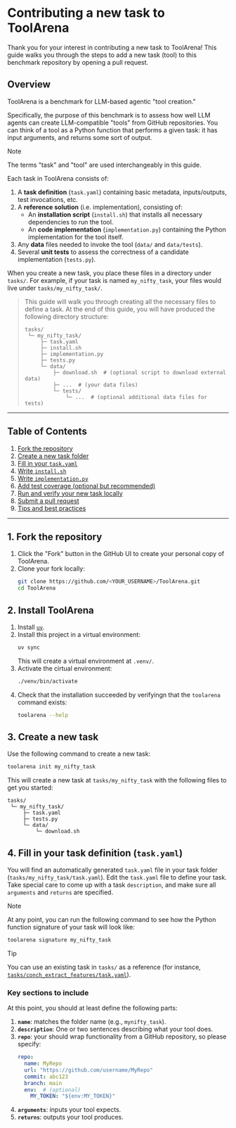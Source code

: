# Contributing a new task to ToolArena

Thank you for your interest in contributing a new task to ToolArena! This guide walks you through the steps to add a new task (tool) to this benchmark repository by opening a pull request.

## Overview

ToolArena is a benchmark for LLM-based agentic "tool creation." 

Specifically, the purpose of this benchmark is to assess how well LLM agents can create LLM-compatible "tools" from GitHub repositories.
You can think of a tool as a Python function that performs a given task: it has input arguments, and returns some sort of output.

> [!NOTE]  
> The terms "task" and "tool" are used interchangeably in this guide.

Each task in ToolArena consists of:
1. A **task definition** (`task.yaml`) containing basic metadata, inputs/outputs, test invocations, etc.
2. A **reference solution** (i.e. implementation), consisting of:
   - An **installation script** (`install.sh`) that installs all necessary dependencies to run the tool.
   - An **code implementation** (`implementation.py`) containing the Python implementation for the tool itself.
3. Any **data** files needed to invoke the tool (`data/` and `data/tests`).
4. Several **unit tests** to assess the correctness of a candidate implementation (`tests.py`).

When you create a new task, you place these files in a directory under `tasks/`. For example, if your task is named `my_nifty_task`, your files would live under `tasks/my_nifty_task/`.

> This guide will walk you through creating all the necessary files to define a task. At the end of this guide, you will have produced the following directory structure:
> ```
> tasks/
>  └─ my_nifty_task/
>      ├─ task.yaml
>      ├─ install.sh
>      ├─ implementation.py
>      ├─ tests.py
>      └─ data/
>          ├─ download.sh  # (optional script to download external data)
>          ├─ ...  # (your data files)
>          └─ tests/
>              └─ ...  # (optional additional data files for tests)

---

## Table of Contents

1. [Fork the repository](#1-fork-the-repository)
2. [Create a new task folder](#2-create-a-new-task-folder)
3. [Fill in your `task.yaml`](#3-fill-in-your-taskyaml)
4. [Write `install.sh`](#4-write-installsh)
5. [Write `implementation.py`](#5-write-implementationpy)
6. [Add test coverage (optional but recommended)](#6-add-test-coverage-optional-but-recommended)
7. [Run and verify your new task locally](#7-run-and-verify-your-new-task-locally)
8. [Submit a pull request](#8-submit-a-pull-request)
9. [Tips and best practices](#9-tips-and-best-practices)

---

## 1. Fork the repository

1. Click the "Fork" button in the GitHub UI to create your personal copy of ToolArena.
2. Clone your fork locally:
   ```bash
   git clone https://github.com/<YOUR_USERNAME>/ToolArena.git
   cd ToolArena
   ```

## 2. Install ToolArena
1. Install [`uv`](https://docs.astral.sh/uv/getting-started/installation/).
2. Install this project in a virtual environment:
   ```bash
   uv sync
   ```
   This will create a virtual environment at `.venv/`.
3. Activate the cirtual environment:
   ```bash
   ./venv/bin/activate
   ```
4. Check that the installation succeeded by verifyingn that the `toolarena` command exists:
   ```bash
   toolarena --help
   ```

## 3. Create a new task

Use the following command to create a new task:
```bash
toolarena init my_nifty_task
```
This will create a new task at `tasks/my_nifty_task` with the following files to get you started:
```
tasks/
 └─ my_nifty_task/
     ├─ task.yaml
     ├─ tests.py
     └─ data/
         └─ download.sh
```

## 4. Fill in your task definition (`task.yaml`)

You will find an automatically generated `task.yaml` file in your task folder (`tasks/my_nifty_task/task.yaml`). 
Edit the `task.yaml` file to define your task. 
Take special care to come up with a task `description`, and make sure all `arguments` and `returns` are specified.

> [!NOTE]  
> At any point, you can run the following command to see how the Python function signature of your task will look like:
> ```bash
> toolarena signature my_nifty_task
> ```

> [!TIP]  
> You can use an existing task in `tasks/` as a reference (for instance, [`tasks/conch_extract_features/task.yaml`](tasks/conch_extract_features/task.yaml)).

### Key sections to include
At this point, you should at least define the following parts:
1. **`name`**: matches the folder name (e.g., `mynifty_task`).
2. **`description`**: One or two sentences describing what your tool does.
3. **`repo`**: your should wrap functionality from a GitHub repository, so please specify:
   ```yaml
   repo:
     name: MyRepo
     url: "https://github.com/username/MyRepo"
     commit: abc123
     branch: main
     env:  # (optional)
       MY_TOKEN: "${env:MY_TOKEN}"
   ```
4. **`arguments`**: inputs your tool expects.
5. **`returns`**: outputs your tool produces.
